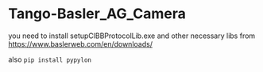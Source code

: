 # Tango-Basler_AG_Camera



you need to install setupClBBProtocolLib.exe and other necessary libs from https://www.baslerweb.com/en/downloads/

also `pip install pypylon`
